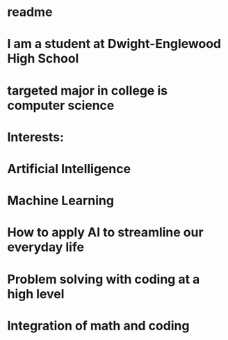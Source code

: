 # readme

# I am a student at Dwight-Englewood High School
# targeted major in college is computer science

# Interests:
# Artificial Intelligence
# Machine Learning
# How to apply AI to streamline our everyday life
# Problem solving with coding at a high level
# Integration of math and coding

